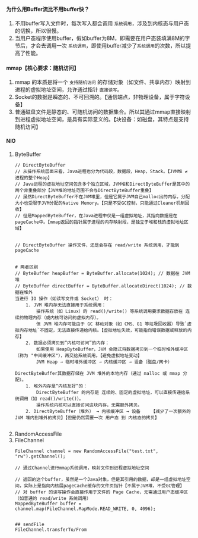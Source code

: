 
####

#### 为什么用Buffer流比不用buffer快？
1. 不用buffer写入文件时，每次写入都会调用 `系统调用`，涉及到内核态与用户态的切换，所以很慢。
2. 当用户态程序使用buffer，假如buffer为8M，即需要在用户态装填满8M的字节后，才会去调用一次 `系统调用`，即使用buffer减少了`系统调用`的次数，所以提高了性能。

#### mmap【核心要求：随机访问】
1. mmap 的本质是将一个 `支持随机访问` 的存储对象（如文件、共享内存）映射到进程的虚拟地址空间，允许通过指针 `直接读写`。
2. Socket的数据是瞬态的、不可回溯的。【通信端点，非物理设备，属于字符设备】
3. 普通磁盘文件是静态的、可随机访问的数据集合。所以其通过mmap直接映射到进程虚拟地址空间，是具有实际意义的。【块设备：如磁盘，其特点是支持随机访问】

#### NIO
1. ByteBuffer
    ```
    // DirectByteBuffer
    // 从操作系统层面来看，Java进程也分为代码段，数据段，Heap，Stack。【JVM堆 ≠ 进程的整个Heap】
    // Java进程的虚拟地址空间包含多个独立区域，JVM堆和DirectByteBuffer是其中的两个非重叠部分【JVM堆的地址范围不会与DirectByteBuffer重叠】
    // 虽然DirectByteBuffer不在JVM堆里，但是它属于JVM自己malloc出的内存，分配大小也受限于JVM分配的Native Memory。【只是不受GC控制，只能通过Cleaner机制回收】
    // 但是MappedByteBuffer，在Java进程中仅是一组虚拟地址，其指向数据是在pageCache中。【mmap返回的指针属于进程的内存映射段，是独立于堆和栈的虚拟地址区域】


    // DirectByteBuffer 操作文件，还是会存在 read/write 系统调用，才能到pageCache


    # 两者区别
    // ByteBuffer heapBuffer = ByteBuffer.allocate(1024); // 数据在 JVM 堆
    // ByteBuffer directBuffer = ByteBuffer.allocateDirect(1024); // 数据在堆外
    当进行 IO 操作（如读写文件或 Socket） 时：
        1. JVM 堆内存无法直接用于系统调用：
            操作系统（如 Linux）的 read()/write() 等系统调用要求数据存放在 连续的物理内存（或内核可访问的虚拟内存）。   
            但 JVM 堆内存可能由于 GC 移动对象（如 CMS、G1 等垃圾回收器）导致`虚拟内存地址`不固定，无法直接传递给内核。【虚拟地址失效，可能指向错误数据或释放的内存】
        2. 数据必须拷贝到“内核可访问”的内存：    
            如果使用 HeapByteBuffer，JVM 会隐式将数据拷贝到一个临时堆外缓冲区（称为 "中间缓冲区"），再交给系统调用。【避免虚拟地址变动】
            JVM Heap → 临时堆外缓冲区 → 内核缓冲区 → 设备（磁盘/网卡）

    DirectByteBuffer其数据存储在 JVM 堆外的本地内存（通过 malloc 或 mmap 分配）。
        1. 堆外内存是“内核友好”的：
            DirectByteBuffer 的内存是 连续的、固定的虚拟地址，可以直接传递给系统调用（如 read()/write()）。
            操作系统内核可以直接访问这块内存，无需额外拷贝。
        2. DirectByteBuffer（堆外） → 内核缓冲区 → 设备    【减少了一次额外的 JVM 堆内到堆外的拷贝】【但是仍然需要一次 用户态 到 内核态的拷贝】
          
    ```
2. RandomAccessFile
3. FileChannel
    ```
    FileChannel channel = new RandomAccessFile("test.txt", "rw").getChannel();
    
    // 通过Channel进行mmap系统调用，映射文件到进程虚拟地址空间

    // 返回的这个buffer，虽然是一个Java对象，但是其引用的数据，却是一组虚拟地址空间，实际上是指向内核层pageCache缓存的文件页指针【不属于JVM堆，不受GC管理】
    // 对 buffer 的读写操作会直接作用于文件的 Page Cache，无需通过用户态缓冲区（如普通的 read/write 系统调用）
    MappedByteBuffer buffer = channel.map(FileChannel.MapMode.READ_WRITE, 0, 4096);


    ## sendFile
    FileChannel.transferTo/From
    ```

